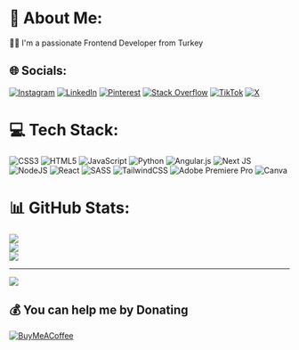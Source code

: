 # 💫 About Me:
👩‍💻 I'm a passionate Frontend Developer from Turkey


## 🌐 Socials:
[![Instagram](https://img.shields.io/badge/Instagram-%23E4405F.svg?logo=Instagram&logoColor=white)](https://instagram.com/selincansuakbas) [![LinkedIn](https://img.shields.io/badge/LinkedIn-%230077B5.svg?logo=linkedin&logoColor=white)](https://linkedin.com/in/selincansuakbas) [![Pinterest](https://img.shields.io/badge/Pinterest-%23E60023.svg?logo=Pinterest&logoColor=white)](https://pinterest.com/selincansuakbas) [![Stack Overflow](https://img.shields.io/badge/-Stackoverflow-FE7A16?logo=stack-overflow&logoColor=white)](https://stackoverflow.com/users/26716587) [![TikTok](https://img.shields.io/badge/TikTok-%23000000.svg?logo=TikTok&logoColor=white)](https://tiktok.com/@selincakbas) [![X](https://img.shields.io/badge/X-black.svg?logo=X&logoColor=white)](https://x.com/selingust) 

# 💻 Tech Stack:
![CSS3](https://img.shields.io/badge/css3-%231572B6.svg?style=for-the-badge&logo=css3&logoColor=white) ![HTML5](https://img.shields.io/badge/html5-%23E34F26.svg?style=for-the-badge&logo=html5&logoColor=white) ![JavaScript](https://img.shields.io/badge/javascript-%23323330.svg?style=for-the-badge&logo=javascript&logoColor=%23F7DF1E) ![Python](https://img.shields.io/badge/python-3670A0?style=for-the-badge&logo=python&logoColor=ffdd54) ![Angular.js](https://img.shields.io/badge/angular.js-%23E23237.svg?style=for-the-badge&logo=angularjs&logoColor=white) ![Next JS](https://img.shields.io/badge/Next-black?style=for-the-badge&logo=next.js&logoColor=white) ![NodeJS](https://img.shields.io/badge/node.js-6DA55F?style=for-the-badge&logo=node.js&logoColor=white) ![React](https://img.shields.io/badge/react-%2320232a.svg?style=for-the-badge&logo=react&logoColor=%2361DAFB) ![SASS](https://img.shields.io/badge/SASS-hotpink.svg?style=for-the-badge&logo=SASS&logoColor=white) ![TailwindCSS](https://img.shields.io/badge/tailwindcss-%2338B2AC.svg?style=for-the-badge&logo=tailwind-css&logoColor=white) ![Adobe Premiere Pro](https://img.shields.io/badge/Adobe%20Premiere%20Pro-9999FF.svg?style=for-the-badge&logo=Adobe%20Premiere%20Pro&logoColor=white) ![Canva](https://img.shields.io/badge/Canva-%2300C4CC.svg?style=for-the-badge&logo=Canva&logoColor=white)
# 📊 GitHub Stats:
![](https://github-readme-stats.vercel.app/api?username=selinkbs&theme=rose&hide_border=false&include_all_commits=false&count_private=false)<br/>
![](https://github-readme-streak-stats.herokuapp.com/?user=selinkbs&theme=rose&hide_border=false)<br/>
![](https://github-readme-stats.vercel.app/api/top-langs/?username=selinkbs&theme=rose&hide_border=false&include_all_commits=false&count_private=false&layout=compact)

---
[![](https://visitcount.itsvg.in/api?id=selinkbs&icon=7&color=5)](https://visitcount.itsvg.in)

  ## 💰 You can help me by Donating
  [![BuyMeACoffee](https://img.shields.io/badge/Buy%20Me%20a%20Coffee-ffdd00?style=for-the-badge&logo=buy-me-a-coffee&logoColor=black)](https://buymeacoffee.com/selincansuakbas) 

